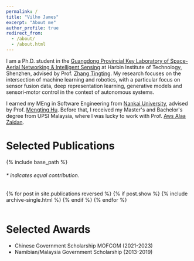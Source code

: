 ```yaml
---
permalink: /
title: "Vilho James"
excerpt: "About me"
author_profile: true
redirect_from: 
  - /about/
  - /about.html
---
```


I am a Ph.D. student in the [Guangdong Provincial Key Laboratory of Space-Aerial Networking & Intelligent Sensing](http://eie.hitsz.edu.cn/English.htm) at Harbin Institute of Technology, Shenzhen, advised by Prof. [Zhang Tingting](https://faculty.hitsz.edu.cn/zhangtingting). 
My research focuses on the intersection of machine learning and robotics, with a particular focus on sensor fusion data, deep representation learning, generative models and sensori-motor control in the context of autonomous systems.
<!-- Currently, I am exploring open-world 3D scene understanding algorithms that leverage the power of 2D foundation models. -->

I earned my MEng in Software Engineering from [Nankai University](https://csen.nankai.edu.cn/), advised by Prof. [Mengting Hu](https://hmt2014.github.io/homepage/). Before that, I received my Master's and Bachelor's degree from UPSI Malaysia, where I was lucky to work with Prof. [Aws Alaa Zaidan](https://ieeexplore.ieee.org/author/37547420400/). 



# Selected Publications 

{% include base_path %}

<h6>* indicates equal contribution. </h6>

<table style="width:100%;border:0px;border-spacing:0px;border-collapse:separate;margin-right:auto;margin-left:auto;">
<tbody>
  {% for post in site.publications reversed %}
    {% if post.show %}
      {% include archive-single.html %}
    {% endif %}
  {% endfor %}
</tbody>
</table>


# Selected Awards
* Chinese Government Scholarship MOFCOM (2021-2023)
* Namibian/Malaysia Government Scholarship (2013-2019)

